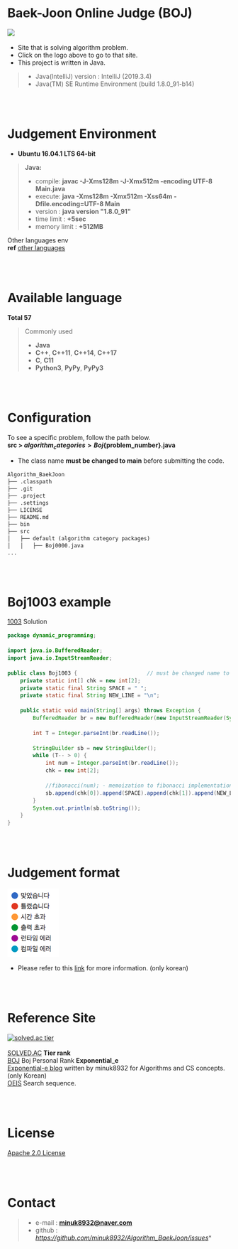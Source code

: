 # Baek-Joon Online Judge (BOJ)
[![](https://d2gd6pc034wcta.cloudfront.net/images/logo@2x.png)](https://www.acmicpc.net)

- Site that is solving algorithm problem.
- Click on the logo above to go to that site.
- This project is written in Java.
> - Java(IntelliJ) version :  IntelliJ (2019.3.4)
> - Java(TM) SE Runtime Environment (build 1.8.0_91-b14)

<br><br>
# Judgement Environment <br>
- **Ubuntu 16.04.1 LTS 64-bit**
> **Java:**
> - compile: **javac -J-Xms128m -J-Xmx512m -encoding UTF-8 Main.java**
> - execute: **java -Xms128m -Xmx512m -Xss64m -Dfile.encoding=UTF-8 Main**
> - version : **java version "1.8.0_91"**
> - time limit : **+5sec**
> - memory limit : **+512MB**

Other languages env <br>
**ref** [other languages](https://www.acmicpc.net/help/language)


<br><br>
# Available language
**Total 57** <br>
> Commonly used
> - **Java**
> - **C++**, **C++11**, **C++14**, **C++17**
> - **C**, **C11**
> - **Python3**, **PyPy**, **PyPy3**

<br><br>
# Configuration
To see a specific problem, follow the path below. <br>
**src > ${algorithm_categories} > Boj${problem_number}.java**
- The class name **must be changed to main** before submitting the code.
```text
Algorithm_BaekJoon
├── .classpath
├── .git
├── .project
├── .settings
├── LICENSE
├── README.md
├── bin
├── src
│   ├── default (algorithm category packages)
│   │   ├── Boj0000.java
...
```
<br><br>
# Boj1003 example
[1003](https://github.com/minuk8932/Algorithm_BaekJoon/blob/master/src/dynamic_programming/Boj1003.java) Solution
```java
package dynamic_programming;

import java.io.BufferedReader;
import java.io.InputStreamReader;

public class Boj1003 {						// must be changed name to 'Main' before submit.
	private static int[] chk = new int[2];
	private static final String SPACE = " ";
	private static final String NEW_LINE = "\n";

	public static void main(String[] args) throws Exception {
		BufferedReader br = new BufferedReader(new InputStreamReader(System.in));

		int T = Integer.parseInt(br.readLine());

		StringBuilder sb = new StringBuilder();
		while (T-- > 0) {
			int num = Integer.parseInt(br.readLine());
			chk = new int[2];
			
			//fibonacci(num); - memoization to fibonacci implementation.
			sb.append(chk[0]).append(SPACE).append(chk[1]).append(NEW_LINE);
		}
		System.out.println(sb.toString());
	}
}
```


<br><br>
# Judgement format

![](https://github.com/minuk8932/Algorithm_BaekJoon/blob/master/img/grading_type.png)
- Please refer to this [link](https://www.acmicpc.net/help/judge) for more information. (only korean)

<br><br>
# Reference Site
[![solved.ac tier](http://mazassumnida.wtf/api/generate_badge?boj=exponential_e)](https://solved.ac/exponential_e) <br><br>
[SOLVED.AC](https://solved.ac/profile/exponential_e) **Tier rank** <br>
[BOJ](https://www.acmicpc.net/user/exponential_e) Boj Personal Rank **Exponential_e** <br>
[Exponential-e blog](https://exponential-e.tistory.com/) written by minuk8932 for Algorithms and CS concepts. (only Korean) <br>
[OEIS](https://oeis.org/) Search sequence. <br>


<br><br>
# License
[Apache 2.0 License](http://www.apache.org/licenses/LICENSE-2.0)

<br><br>
# Contact
> - e-mail : **minuk8932@naver.com**
> - github : *https://github.com/minuk8932/Algorithm_BaekJoon/issues**

